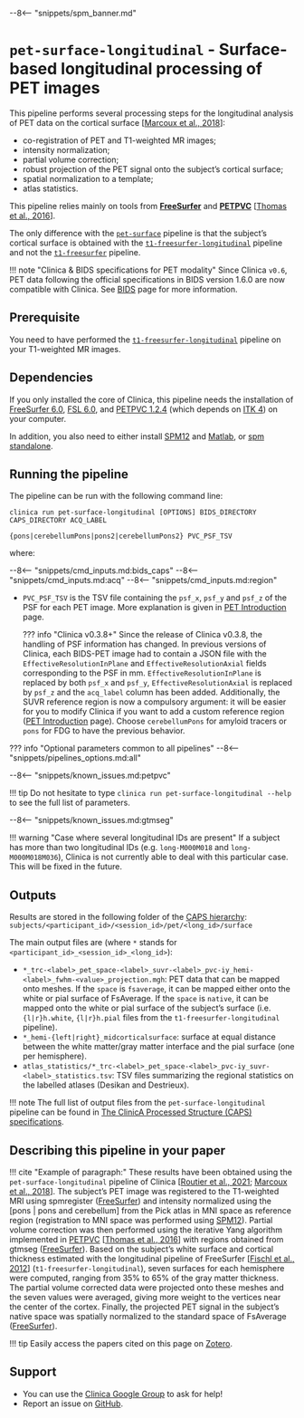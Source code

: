 <!-- markdownlint-disable MD046 -->

--8<-- "snippets/spm_banner.md"

# `pet-surface-longitudinal` - Surface-based longitudinal processing of PET images

This pipeline performs several processing steps for the longitudinal analysis of PET data on the cortical surface
[[Marcoux et al., 2018](https://doi.org/10.3389/fninf.2018.00094)]:

- co-registration of PET and T1-weighted MR images;
- intensity normalization;
- partial volume correction;
- robust projection of the PET signal onto the subject’s cortical surface;
- spatial normalization to a template;
- atlas statistics.

This pipeline relies mainly on tools from **[FreeSurfer](https://surfer.nmr.mgh.harvard.edu/)** and
**[PETPVC](https://github.com/UCL/PETPVC)** [[Thomas et al., 2016](https://doi.org/10.1088/0031-9155/61/22/7975)].

The only difference with the [`pet-surface`](../PET_Surface) pipeline is that the subject’s cortical surface is obtained with the [`t1-freesurfer-longitudinal`](../T1_FreeSurfer_Longitudinal) pipeline and
not the [`t1-freesurfer`](../T1_FreeSurfer) pipeline.

!!! note "Clinica & BIDS specifications for PET modality"
    Since Clinica `v0.6`, PET data following the official specifications in BIDS version 1.6.0 are now compatible with Clinica.
    See [BIDS](../../BIDS) page for more information.

## Prerequisite

You need to have performed the [`t1-freesurfer-longitudinal`](../T1_FreeSurfer_Longitudinal) pipeline on your T1-weighted MR images.

## Dependencies

If you only installed the core of Clinica, this pipeline needs the installation of [FreeSurfer 6.0](../Software/Third-party.md#freesurfer), [FSL 6.0](../Software/Third-party.md#fsl), and [PETPVC 1.2.4](../Software/Third-party.md#petpvc) (which depends on [ITK 4](../Software/Third-party.md#itk)) on your computer.

In addition, you also need to either install [SPM12](../Software/Third-party.md#spm12) and [Matlab](../Software/Third-party.md#matlab), or [spm standalone](../Software/Third-party.md#spm12-standalone).


## Running the pipeline

The pipeline can be run with the following command line:

```shell
clinica run pet-surface-longitudinal [OPTIONS] BIDS_DIRECTORY CAPS_DIRECTORY ACQ_LABEL
                                     {pons|cerebellumPons|pons2|cerebellumPons2} PVC_PSF_TSV
```

where:

--8<-- "snippets/cmd_inputs.md:bids_caps"
--8<-- "snippets/cmd_inputs.md:acq"
--8<-- "snippets/cmd_inputs.md:region"
- `PVC_PSF_TSV` is the TSV file containing the `psf_x`, `psf_y` and `psf_z` of the PSF for each PET image.
More explanation is given in [PET Introduction](../PET_Introduction) page.

    ??? info "Clinica v0.3.8+"
        Since the release of Clinica v0.3.8, the handling of PSF information has changed. In previous versions of Clinica, each BIDS-PET image had to contain a JSON file with the 
        `EffectiveResolutionInPlane` and `EffectiveResolutionAxial` fields corresponding to the PSF in mm. `EffectiveResolutionInPlane` is replaced by both `psf_x` and `psf_y`,
        `EffectiveResolutionAxial` is replaced by `psf_z` and the `acq_label` column has been added. Additionally, the SUVR reference region is now a compulsory argument:
        it will be easier for you to modify Clinica if you want to add a custom reference region ([PET Introduction](../PET_Introduction) page). Choose `cerebellumPons` for amyloid tracers or `pons` for FDG to have the previous behavior.

  
??? info "Optional parameters common to all pipelines"
    --8<-- "snippets/pipelines_options.md:all"

--8<-- "snippets/known_issues.md:petpvc"

!!! tip
    Do not hesitate to type `clinica run pet-surface-longitudinal --help` to see the full list of parameters.

--8<-- "snippets/known_issues.md:gtmseg"

!!! warning "Case where several longitudinal IDs are present"
    If a subject has more than two longitudinal IDs (e.g. `long-M000M018` and `long-M000M018M036`),
    Clinica is not currently able to deal with this particular case.
    This will be fixed in the future.

## Outputs

Results are stored in the following folder of the
[CAPS hierarchy](../../CAPS/Specifications/#pet-surface-longitudinal-surface-based-longitudinal-processing-of-pet-images):
`subjects/<participant_id>/<session_id>/pet/<long_id>/surface`

The main output files are (where `*` stands for `<participant_id>_<session_id>_<long_id>`):

- `*_trc-<label>_pet_space-<label>_suvr-<label>_pvc-iy_hemi-<label>_fwhm-<value>_projection.mgh`:
PET data that can be mapped onto meshes.
If the `space` is `fsaverage`, it can be mapped either onto the white or pial surface of FsAverage.
If the `space` is `native`, it can be mapped onto the white or pial surface of the subject’s surface (i.e. `{l|r}h.white`, `{l|r}h.pial` files from the `t1-freesurfer-longitudinal` pipeline).
- `*_hemi-{left|right}_midcorticalsurface`:
surface at equal distance between the white matter/gray matter interface and the pial surface (one per hemisphere).
- `atlas_statistics/*_trc-<label>_pet_space-<label>_pvc-iy_suvr-<label>_statistics.tsv`:
TSV files summarizing the regional statistics on the labelled atlases (Desikan and Destrieux).

!!! note
    The full list of output files from the `pet-surface-longitudinal` pipeline can be found in [The ClinicA Processed Structure (CAPS) specifications](../../CAPS/Specifications/#pet-surface-longitudinal-surface-based-longitudinal-processing-of-pet-images).

## Describing this pipeline in your paper

!!! cite "Example of paragraph:"
    These results have been obtained using the `pet-surface-longitudinal` pipeline of Clinica
    [[Routier et al., 2021](https://doi.org/10.3389/fninf.2021.689675);
    [Marcoux et al., 2018](https://doi.org/10.3389/fninf.2018.00094)].
    The subject’s PET image was registered to the T1-weighted MRI using spmregister
    ([FreeSurfer](https://surfer.nmr.mgh.harvard.edu/)) and intensity normalized using
    the [pons | pons and cerebellum] from the Pick atlas in MNI space as reference region
    (registration to MNI space was performed using
    [SPM12](https://www.fil.ion.ucl.ac.uk/spm/software/spm12/)).
    Partial volume correction was then performed using the iterative Yang algorithm implemented in
    [PETPVC](https://github.com/UCL/PETPVC)
    [[Thomas et al., 2016](https://doi.org/10.1088/0031-9155/61/22/7975)]
    with regions obtained from gtmseg ([FreeSurfer](https://surfer.nmr.mgh.harvard.edu/)).
    Based on the subject’s white surface and cortical thickness estimated with the longitudinal pipeline of FreeSurfer
    [[Fischl et al., 2012](http://dx.doi.org/10.1016/j.neuroimage.2012.01.021)] (`t1-freesurfer-longitudinal`),
    seven surfaces for each hemisphere were computed,
    ranging from 35% to 65% of the gray matter thickness.
    The partial volume corrected data were projected onto these meshes and
    the seven values were averaged, giving more weight to the vertices near the center of the cortex.
    Finally, the projected PET signal in the subject’s native space was
    spatially normalized to the standard space of FsAverage
    ([FreeSurfer](https://surfer.nmr.mgh.harvard.edu/)).

!!! tip
    Easily access the papers cited on this page on
    [Zotero](https://www.zotero.org/groups/2240070/clinica_aramislab/items/collectionKey/RGVVHC5W).

## Support

- You can use the [Clinica Google Group](https://groups.google.com/forum/#!forum/clinica-user) to ask for help!
- Report an issue on [GitHub](https://github.com/aramis-lab/clinica/issues).
